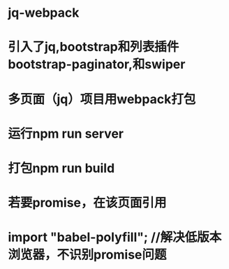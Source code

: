# jq-webpack
# 引入了jq,bootstrap和列表插件bootstrap-paginator,和swiper
# 多页面（jq）项目用webpack打包
# 运行npm run server
# 打包npm run build

# 若要promise，在该页面引用
# import "babel-polyfill"; //解决低版本浏览器，不识别promise问题